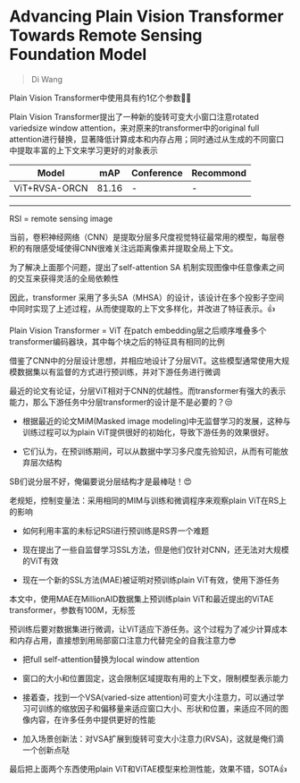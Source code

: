 # Advancing Plain Vision Transformer Towards Remote Sensing Foundation Model

> Di Wang

Plain Vision Transformer中使用具有约1亿个参数🤦‍♀️

Plain Vision Transformer提出了一种新的旋转可变大小窗口注意rotated variedsize window attention，来对原来的transformer中的original full attention进行替换，显著降低计算成本和内存占用；同时通过从生成的不同窗口中提取丰富的上下文来学习更好的对象表示

|Model|mAP|Conference|Recommond|
|--|--|--|--|
|ViT+RVSA-ORCN|81.16|-|-|

--------------

RSI = remote sensing image

当前，卷积神经网络（CNN）是提取分层多尺度视觉特征最常用的模型，每层卷积的有限感受域使得CNN很难关注远距离像素并提取全局上下文。

为了解决上面那个问题，提出了self-attention SA 机制实现图像中任意像素之间的交互来获得灵活的全局依赖性

因此，transformer 采用了多头SA（MHSA）的设计，该设计在多个投影子空间中同时实现了上述过程，从而使提取的上下文多样化，并改进了特征表示。👍

Plain Vision Transformer = ViT 在patch embedding层之后顺序堆叠多个transformer编码器块，其中每个块之后的特征具有相同的比例

借鉴了CNN中的分层设计思想，并相应地设计了分层ViT。这些模型通常使用大规模数据集以有监督的方式进行预训练，并对下游任务进行微调

最近的论文有论证，分层ViT相对于CNN的优越性。而transformer有强大的表示能力，那么下游任务中分层transformer的设计是不是必要的？😒

- 根据最近的论文MiM(Masked image modeling)中无监督学习的发展，这种与训练过程可以为plain ViT提供很好的初始化，导致下游任务的效果很好。

- 它们认为，在预训练期间，可以从数据中学习多尺度先验知识，从而有可能放弃层次结构

SB们说分层不好，俺偏要说分层结构才是最棒哒！😍

老规矩，控制变量法：采用相同的MIM与训练和微调程序来观察plain ViT在RS上的影响

- 如何利用丰富的未标记RSI进行预训练是RS界一个难题

- 现在提出了一些自监督学习SSL方法，但是他们仅针对CNN，还无法对大规模的ViT有效

- 现在一个新的SSL方法(MAE)被证明对预训练plain ViT有效，使用下游任务

本文中，使用MAE在MillionAID数据集上预训练plain ViT和最近提出的ViTAE transformer，参数有100M，无标签

预训练后要对数据集进行微调，让ViT适应下游任务。这个过程为了减少计算成本和内存占用，直接想到用局部窗口注意力代替完全的自我注意力😎

- 把full self-attention替换为local window attention

- 窗口的大小和位置固定，这会限制区域提取有用的上下文，限制模型表示能力

- 接着查，找到一个VSA(varied-size attention)可变大小注意力，可以通过学习可训练的缩放因子和偏移量来适应窗口大小、形状和位置，来适应不同的图像内容，在许多任务中提供更好的性能

- 加入场景创新法：对VSA扩展到旋转可变大小注意力(RVSA)，这就是俺们滴一个创新点哒

最后把上面两个东西使用plain ViT和ViTAE模型来检测性能，效果不错，SOTA👍
